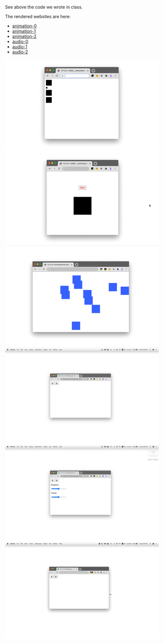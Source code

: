 See above the code we wrote in class.

The rendered websites are here:
- [animation-0](https://leoneckert.github.io/abc-browser-circus/labs/lab-03/in-class-code/animation-0/index.html)
- [animation-1](https://leoneckert.github.io/abc-browser-circus/labs/lab-03/in-class-code/animation-1/)
- [animation-2](https://leoneckert.github.io/abc-browser-circus/labs/lab-03/in-class-code/animation-2/)
- [audio-0](https://leoneckert.github.io/abc-browser-circus/labs/lab-03/in-class-code/audio-0/)
- [audio-1](https://leoneckert.github.io/abc-browser-circus/labs/lab-03/in-class-code/audio-1/)
- [audio-2](https://leoneckert.github.io/abc-browser-circus/labs/lab-03/in-class-code/audio-2/)

![animation-0](assets/animation-0.gif)
![animation-1](assets/animation-1.gif)
![animation-2](assets/animation-2.gif)
![audio-0](assets/audio-0.png)
![audio-1](assets/audio-1.png)
![audio-2](assets/audio-2.gif)
